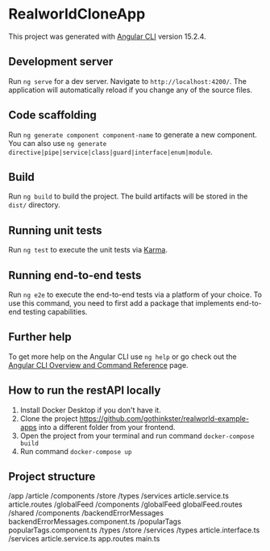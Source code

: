 # RealworldCloneApp

This project was generated with [Angular CLI](https://github.com/angular/angular-cli) version 15.2.4.

## Development server

Run `ng serve` for a dev server. Navigate to `http://localhost:4200/`. The application will automatically reload if you change any of the source files.

## Code scaffolding

Run `ng generate component component-name` to generate a new component. You can also use `ng generate directive|pipe|service|class|guard|interface|enum|module`.

## Build

Run `ng build` to build the project. The build artifacts will be stored in the `dist/` directory.

## Running unit tests

Run `ng test` to execute the unit tests via [Karma](https://karma-runner.github.io).

## Running end-to-end tests

Run `ng e2e` to execute the end-to-end tests via a platform of your choice. To use this command, you need to first add a package that implements end-to-end testing capabilities.

## Further help

To get more help on the Angular CLI use `ng help` or go check out the [Angular CLI Overview and Command Reference](https://angular.io/cli) page.

## How to run the restAPI locally
1. Install Docker Desktop if you don't have it.
2. Clone the project https://github.com/gothinkster/realworld-example-apps into a different folder from your frontend.
3. Open the project from your terminal and run command `docker-compose build`
4. Run command `docker-compose up`

## Project structure
/app
  /article
    /components
    /store
    /types
    /services
      article.service.ts
    article.routes
  /globalFeed
    /components
      /globalFeed
    globalFeed.routes
  /shared
    /components
      /backendErrorMessages
        backendErrorMessages.component.ts
      /popularTags
        popularTags.component.ts
        /types
        /store
        /services
    /types
      article.interface.ts
    /services
      article.service.ts
  app.routes
main.ts
